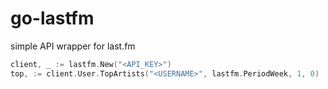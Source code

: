 # go-lastfm
simple API wrapper for last.fm

```go
client, _ := lastfm.New("<API_KEY>")
top, := client.User.TopArtists("<USERNAME>", lastfm.PeriodWeek, 1, 0)
```
